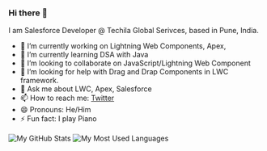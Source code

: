 ### Hi there 👋


<!-- **rahulgawale/rahulgawale** is a ✨ _special_ ✨ repository because its `README.md` (this file) appears on your GitHub profile.-->

I am Salesforce Developer @ Techila Global Serivces, based in Pune, India.

- 🔭 I’m currently working on Lightning Web Components, Apex, 
- 🌱 I’m currently learning DSA with Java
- 👯 I’m looking to collaborate on JavaScript/Lightning Web Component
- 🤔 I’m looking for help with Drag and Drap Components in LWC framework.
- 💬 Ask me about LWC, Apex, Salesforce
- 📫 How to reach me: [Twitter](https://twitter.com/rahul_gawale)
- 😄 Pronouns: He/Him
- ⚡ Fun fact: I play Piano

<img align="center" src="https://github-readme-stats-sumanth-talluri.vercel.app/api?username=rahulgawale&show_icons=true&title_color=black&icon_color=green&text_color=grey&bg_color=white&hide_border=true" alt="My GitHub Stats"/>

<img align="center" alt="My Most Used Languages" src="https://github-readme-stats-sumanth-talluri.vercel.app/api/top-langs/?username=rahulgawale&show_icons=true&hide_border=true&theme=default"/>
